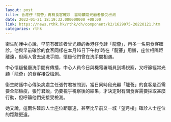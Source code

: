 ```yaml
---
layout: post
title: 香港仔「龍薈」再有食客確診　當局籲常光顧者接受檢測
date: 2022-01-21 18:19:32.000000000 +08:00
link: https://news.rthk.hk/rthk/ch/component/k2/1629975-20220121.htm
categories: rthk
---
```


衞生防護中心說，早前有確診者曾光顧的香港仔食肆「龍薈」，再多一名男食客確診。他與早前確診的食客同樣在本月16日下午約1時在「龍薈」用膳，座位相隔距離遠，但兩人曾去過洗手間，懷疑他們曾在洗手間相遇。

中心懷疑餐廳洗手間有傳播，中心人員今日與機電署職員到場視察，又呼籲經常光顧「龍薈」的食客接受檢測。

衞生防護中心傳染病處主任張竹君被問到，當日同時段光顧「龍薈」的食客是否需要全部檢疫，張竹君說，仍要視乎視察後的結果，才決定對有關食客需要採取甚麼行動，但呼籲他們先接受檢測。

她又說，這兩名確診人士座位距離遠，甚至比早前又一城「望月樓」確診人士座位的距離更遠。
